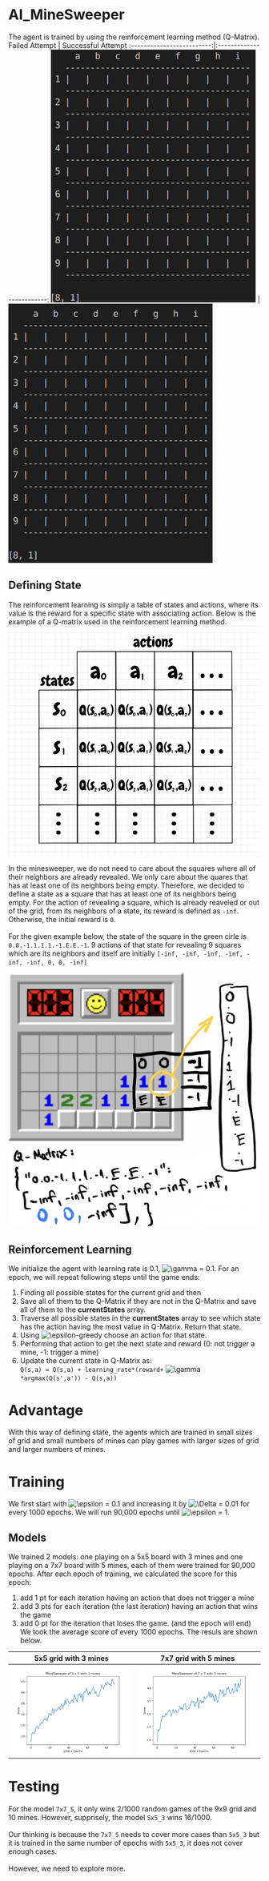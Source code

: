 # AI_MineSweeper
The agent is trained by using the reinforcement learning method (Q-Matrix). 
Failed Attempt          |  Successful Attempt
:-------------------------:|:-------------------------:
![training](failedAttempt.gif)  |  ![training](successAttempt.gif)
## Defining State
The reinforcement learning is simply a table of states and actions, where its value is the reward for a specific state with associating action. Below is the example of a Q-matrix used in the reinforcement learning method. 
![](example.png)

In the minesweeper, we do not need to care about the squares where all of their neighbors are already revealed. We only care about the quares that has at least one of its neighbors being empty. Therefore, we decided to define a state as a square that has at least one of its neighbors being empty. For the action of revealing a square, which is already reaveled or out of the grid, from its neighbors of a state, its reward is defined as `-inf`. Otherwise, the initial reward is `0`. 
\
\
For the given example below, the state of the square in the green cirle is `0.0.-1.1.1.1.-1.E.E.-1`. 9 actions of that state for revealing 9 squares which are its neighbors and itself are initially `[-inf, -inf, -inf, -inf, -inf, -inf, 0, 0, -inf]`

![](fullsizeoutput_c0.jpeg)
## Reinforcement Learning
We initialize the agent with learning rate is 0.1, ![\gamma = 0.1](https://latex.codecogs.com/png.latex?\dpi{100}\gamma=0.1). For an epoch, we will repeat following steps until the game ends:

1. Finding all possible states for the current grid and then
2. Save all of them to the Q-Matrix if they are not in the Q-Matrix and save all of them to the **currentStates** array.
3. Traverse all possible states in the **currentStates** array to see which state has the action having the most value in Q-Matrix. Return that state.
4. Using ![\epsilon](https://latex.codecogs.com/png.latex?\dpi{100}\epsilon)-greedy choose an action for that state.
5. Performing that action to get the next state and reward (0: not trigger a mine, -1: trigger a mine)
6. Update the current state in Q-Matrix as: \
`Q(s,a) = Q(s,a) + learning_rate*(reward+` ![\gamma](https://latex.codecogs.com/png.latex?\dpi{100}\gamma)`*argmax(Q(s',a')) - Q(s,a))`

# Advantage
With this way of defining state, the agents which are trained in small sizes of grid and small numbers of mines can play games with larger sizes of grid and larger numbers of mines.

# Training
We first start with ![\epsilon](https://latex.codecogs.com/png.latex?\dpi{100}\epsilon) = 0.1 and increasing it by ![\Delta](https://latex.codecogs.com/png.latex?\dpi{100}\Delta) = 0.01 for every 1000 epochs. We will run 90,000 epochs until ![\epsilon](https://latex.codecogs.com/png.latex?\dpi{100}\epsilon) = 1. 

## Models
We trained 2 models: one playing on a 5x5 board with 3 mines and one playing on a 7x7 board with 5 mines, each of them were trained for 90,000 epochs. After each epoch of training, we calculated the score for this epoch:
1. add 1 pt for each iteration having an action that does not trigger a mine
2. add 3 pts for each iteration (the last iteration) having an action that wins the game
3. add 0 pt for the iteration that loses the game. (and the epoch will end)
We took the average score of every 1000 epochs. The resuls are shown below.

5x5 grid with 3 mines           |  7x7 grid with 5 mines
:-------------------------:|:-------------------------:
![training](player5_3.png)  |  ![training](player7_5.png)

# Testing
For the model `7x7_5`, it only wins 2/1000 random games of the 9x9 grid and 10 mines. However, supprisely, the model `5x5_3` wins 16/1000. 
\
\
Our thinking is because the `7x7_5` needs to cover more cases than `5x5_3` but it is trained in the same number of epochs with `5x5_3`, it does not cover enough cases. 
\
\
However, we need to explore more. 
